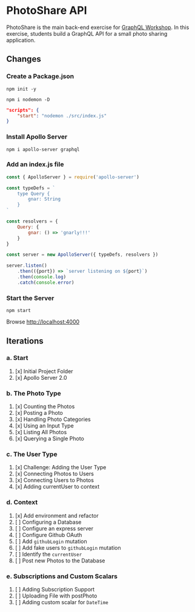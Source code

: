PhotoShare API
===============
PhotoShare is the main back-end exercise for [GraphQL Workshop](https://www.graphqlworkshop.com). In this exercise, students build a GraphQL API for a small photo sharing application.

Changes
---------------

### Create a Package.json

`npm init -y`

`npm i nodemon -D`

```json
"scripts": {
    "start": "nodemon ./src/index.js"
}
```

### Install Apollo Server

`npm i apollo-server graphql`

### Add an index.js file

```javascript
const { ApolloServer } = require('apollo-server')

const typeDefs = `
    type Query {
        gnar: String
    }
`

const resolvers = {
    Query: {
        gnar: () => 'gnarly!!!'
    }
}

const server = new ApolloServer({ typeDefs, resolvers })

server.listen()
    .then(({port}) => `server listening on ${port}`)
    .then(console.log)
    .catch(console.error)
```

### Start the Server

`npm start`

Browse [http://localhost:4000](http://localhost:4000)


Iterations
---------------

### a. Start

1. [x] Initial Project Folder
2. [x] Apollo Server 2.0

### b. The Photo Type

1. [x] Counting the Photos 
2. [x] Posting a Photo 
3. [x] Handling Photo Categories 
4. [x] Using an Input Type 
5. [x] Listing All Photos 
6. [x] Querying a Single Photo 

### c. The User Type

1. [x] Challenge: Adding the User Type
2. [x] Connecting Photos to Users
3. [x] Connecting Users to Photos
4. [x] Adding currentUser to context

### d. Context

1. [x] Add environment and refactor
2. [ ] Configuring a Database
3. [ ] Configure an express server
4. [ ] Configure Github OAuth
5. [ ] Add `githubLogin` mutation
6. [ ] Add fake users to `githubLogin` mutation
7. [ ] Identify the `currentUser`
8. [ ] Post new Photos to the Database

### e. Subscriptions and Custom Scalars

1. [ ] Adding Subscription Support 
2. [ ] Uploading File with postPhoto 
3. [ ] Adding custom scalar for `DateTime`